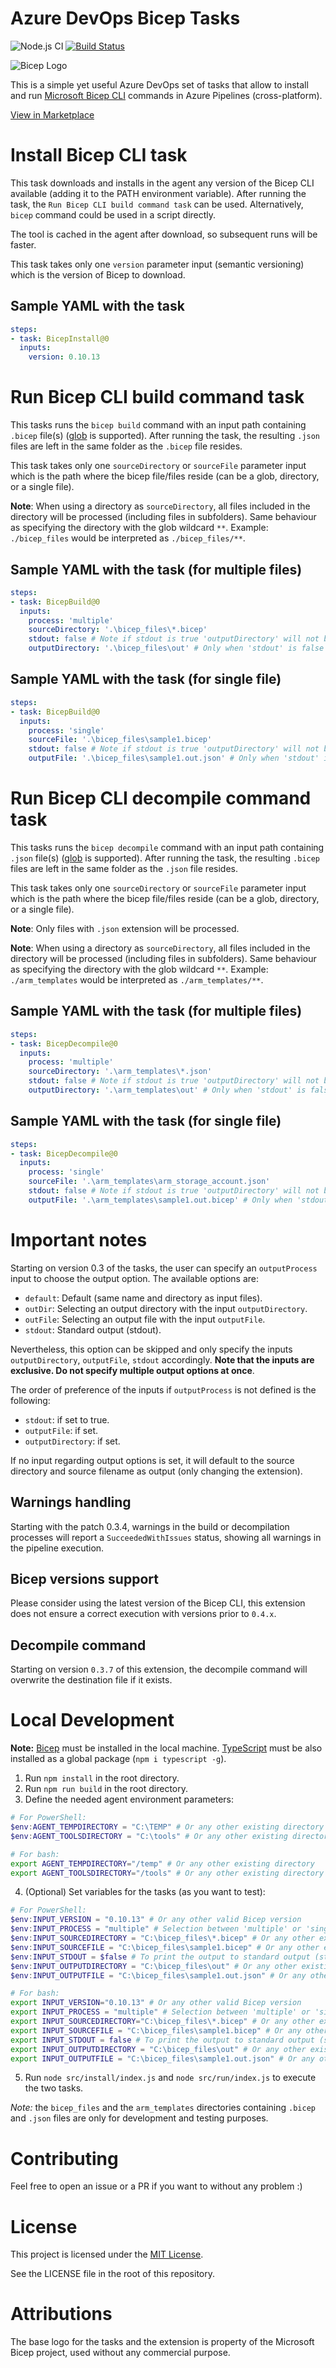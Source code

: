 # Azure DevOps Bicep Tasks
![Node.js CI](https://github.com/piraces/azure-devops-bicep-task/workflows/Node.js%20CI/badge.svg)
[![Build Status](https://raulejea.visualstudio.com/Bicep%20Tasks/_apis/build/status/Test%20Bicep%20Tasks%20with%20latest%20version?branchName=main)](https://raulejea.visualstudio.com/Bicep%20Tasks/_build/latest?definitionId=19&branchName=main)

![Bicep Logo](https://raw.githubusercontent.com/piraces/azure-devops-bicep-task/main/images/bicep_logo.png)

This is a simple yet useful Azure DevOps set of tasks that allow to install and run [Microsoft Bicep CLI](https://github.com/Azure/bicep) commands in Azure Pipelines (cross-platform).

[View in Marketplace](https://marketplace.visualstudio.com/items?itemName=piraces.bicep-tasks)

# Install Bicep CLI task

This task downloads and installs in the agent any version of the Bicep CLI available (adding it to the PATH environment variable). After running the task, the `Run Bicep CLI build command task` can be used. Alternatively, `bicep` command could be used in a script directly.

The tool is cached in the agent after download, so subsequent runs will be faster.

This task takes only one `version` parameter input (semantic versioning) which is the version of Bicep to download.

## Sample YAML with the task

```yaml
steps:
- task: BicepInstall@0
  inputs:
    version: 0.10.13
```

# Run Bicep CLI build command task

This tasks runs the `bicep build` command with an input path containing `.bicep` file(s) ([glob](https://en.wikipedia.org/wiki/Glob_(programming)) is supported). After running the task, the resulting `.json` files are left in the same folder as the `.bicep` file resides.

This task takes only one `sourceDirectory` or `sourceFile` parameter input which is the path where the bicep file/files reside (can be a glob, directory, or a single file).

**Note**: When using a directory as `sourceDirectory`, all files included in the directory will be processed (including files in subfolders). Same behaviour as specifying the directory with the glob wildcard `**`. Example: `./bicep_files` would be interpreted as `./bicep_files/**`.

## Sample YAML with the task (for multiple files)

```yaml
steps:
- task: BicepBuild@0
  inputs:
    process: 'multiple'
    sourceDirectory: '.\bicep_files\*.bicep'
    stdout: false # Note if stdout is true 'outputDirectory' will not be interpreted
    outputDirectory: '.\bicep_files\out' # Only when 'stdout' is false or not defined
```

## Sample YAML with the task (for single file)

```yaml
steps:
- task: BicepBuild@0
  inputs:
    process: 'single'
    sourceFile: '.\bicep_files\sample1.bicep'
    stdout: false # Note if stdout is true 'outputDirectory' will not be interpreted
    outputFile: '.\bicep_files\sample1.out.json' # Only when 'stdout' is false or not defined and 'outputDirectory' is empty or not defined
```

# Run Bicep CLI decompile command task

This tasks runs the `bicep decompile` command with an input path containing `.json` file(s) ([glob](https://en.wikipedia.org/wiki/Glob_(programming)) is supported). After running the task, the resulting `.bicep` files are left in the same folder as the `.json` file resides.

This task takes only one `sourceDirectory` or `sourceFile` parameter input which is the path where the bicep file/files reside (can be a glob, directory, or a single file).

**Note**: Only files with `.json` extension will be processed.

**Note**: When using a directory as `sourceDirectory`, all files included in the directory will be processed (including files in subfolders). Same behaviour as specifying the directory with the glob wildcard `**`. Example: `./arm_templates` would be interpreted as `./arm_templates/**`.

## Sample YAML with the task (for multiple files)

```yaml
steps:
- task: BicepDecompile@0
  inputs:
    process: 'multiple'
    sourceDirectory: '.\arm_templates\*.json'
    stdout: false # Note if stdout is true 'outputDirectory' will not be interpreted
    outputDirectory: '.\arm_templates\out' # Only when 'stdout' is false or not defined
```

## Sample YAML with the task (for single file)

```yaml
steps:
- task: BicepDecompile@0
  inputs:
    process: 'single'
    sourceFile: '.\arm_templates\arm_storage_account.json'
    stdout: false # Note if stdout is true 'outputDirectory' will not be interpreted
    outputFile: '.\arm_templates\sample1.out.bicep' # Only when 'stdout' is false or not defined and 'outputDirectory' is empty or not defined
```

# Important notes

Starting on version 0.3 of the tasks, the user can specify an `outputProcess` input to choose the output option. The available options are:

- `default`: Default (same name and directory as input files).
- `outDir`: Selecting an output directory with the input `outputDirectory`.
- `outFile`: Selecting an output file with the input `outputFile`.
- `stdout`: Standard output (stdout).

Nevertheless, this option can be skipped and only specify the inputs `outputDirectory`, `outputFile`, `stdout` accordingly. **Note that the inputs are exclusive. Do not specify multiple output options at once**.

The order of preference of the inputs if `outputProcess` is not defined is the following:

- `stdout`: if set to true.
- `outputFile`: if set.
- `outputDirectory`: if set.

If no input regarding output options is set, it will default to the source directory and source filename as output (only changing the extension).

## Warnings handling

Starting with the patch 0.3.4, warnings in the build or decompilation processes will report a `SucceededWithIssues` status, showing all warnings in the pipeline execution.

## Bicep versions support

Please consider using the latest version of the Bicep CLI, this extension does not ensure a correct execution with versions prior to `0.4.x`. 

## Decompile command

Starting on version `0.3.7` of this extension, the decompile command will overwrite the destination file if it exists.

# Local Development

**Note:** [Bicep](https://github.com/Azure/bicep) must be installed in the local machine. [TypeScript](https://www.typescriptlang.org/download) must be also installed as a global package (`npm i typescript -g`).

1. Run `npm install` in the root directory.
2. Run `npm run build` in the root directory.
3. Define the needed agent environment parameters:

```powershell
# For PowerShell:
$env:AGENT_TEMPDIRECTORY = "C:\TEMP" # Or any other existing directory
$env:AGENT_TOOLSDIRECTORY = "C:\tools" # Or any other existing directory
```
```bash
# For bash:
export AGENT_TEMPDIRECTORY="/temp" # Or any other existing directory
export AGENT_TOOLSDIRECTORY="/tools" # Or any other existing directory
```

4. (Optional) Set variables for the tasks (as you want to test):

```powershell
# For PowerShell:
$env:INPUT_VERSION = "0.10.13" # Or any other valid Bicep version
$env:INPUT_PROCESS = "multiple" # Selection between 'multiple' or 'single' file(s) processing
$env:INPUT_SOURCEDIRECTORY = "C:\bicep_files\*.bicep" # Or any other existing directory with bicep file(s)
$env:INPUT_SOURCEFILE = "C:\bicep_files\sample1.bicep" # Or any other existing bicep file
$env:INPUT_STDOUT = $false # To print the output to standard output (stdout) or not
$env:INPUT_OUTPUTDIRECTORY = "C:\bicep_files\out" # Or any other existing directory to store the json generated file(s)
$env:INPUT_OUTPUTFILE = "C:\bicep_files\sample1.out.json" # Or any other path/filename to store the generated file
```
```bash
# For bash:
export INPUT_VERSION="0.10.13" # Or any other valid Bicep version
export INPUT_PROCESS = "multiple" # Selection between 'multiple' or 'single' file(s) processing
export INPUT_SOURCEDIRECTORY="C:\bicep_files\*.bicep" # Or any other existing directory with bicep file(s)
export INPUT_SOURCEFILE = "C:\bicep_files\sample1.bicep" # Or any other existing bicep file
export INPUT_STDOUT = false # To print the output to standard output (stdout) or not
export INPUT_OUTPUTDIRECTORY = "C:\bicep_files\out" # Or any other existing directory to store the json generated file(s)
export INPUT_OUTPUTFILE = "C:\bicep_files\sample1.out.json" # Or any other path/filename to store the generated file
```

5. Run `node src/install/index.js` and `node src/run/index.js` to execute the two tasks.

*Note:* the `bicep_files` and the `arm_templates` directories containing `.bicep` and `.json` files are only for development and testing purposes.

# Contributing

Feel free to open an issue or a PR if you want to without any problem :)

# License

This project is licensed under the [MIT License](https://github.com/piraces/azure-devops-bicep-task/blob/main/LICENSE).

See the LICENSE file in the root of this repository.

# Attributions

The base logo for the tasks and the extension is property of the Microsoft Bicep project, used without any commercial purpose.
